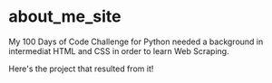 # about_me_site
My 100 Days of Code Challenge for Python needed a background in intermediat HTML and CSS in order to learn Web Scraping.

Here's the project that resulted from it!
